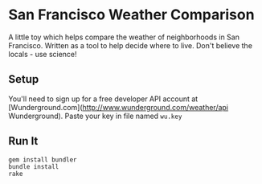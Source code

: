 San Francisco Weather Comparison
=================================
A little toy which helps compare the weather of neighborhoods in San Francisco.  Written as a tool to help decide where to live.
Don't believe the locals - use science!


Setup
-----
You'll need to sign up for a free developer API account at [Wunderground.com](http://www.wunderground.com/weather/api Wunderground).
Paste your key in file named `wu.key`

Run It
------

    gem install bundler
    bundle install
    rake
